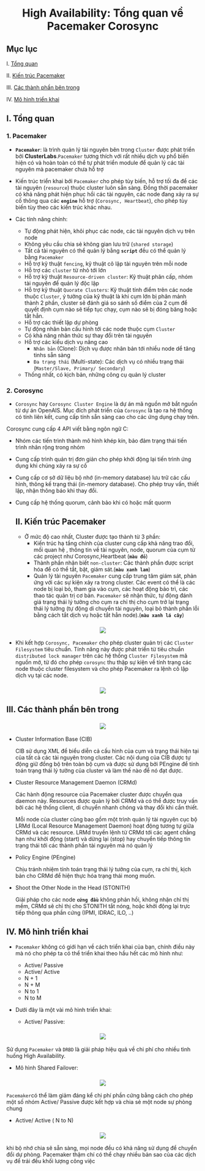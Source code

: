 <h1 align="center">High Availability: Tổng quan về Pacemaker Corosync</h1>

## Mục lục
I. [Tổng quan](#tongquan)

II. [Kiến trúc Pacemaker](#kientruc)

III. [Các thành phần bên trong](#thanhphan)

IV. [Mô hình triển khai](#mohinh)

## I. <a name="tongquan"></a>Tổng quan

### 1. Pacemaker
- **`Pacemaker`**: là trình quản lý tài nguyên bên trong `Cluster` được phát triển bởi **ClusterLabs**.`Pacemaker` tương thích với rất nhiều dịch vụ phổ biến hiện có và hoàn toàn có thể tự phát triển module để quản lý các tài nguyên mà pacemaker chưa hỗ trợ
- Kiến trúc triển khai bới `Pacemaker` cho phép tùy biến, hỗ trợ tối đa để các tài nguyên (`resource`) thuộc cluster luôn sẵn sàng. Đồng thời pacemaker có khả năng phát hiện phục hồi các tài nguyên, các node đang xảy ra sự cố thông qua các **`engine`** hỗ trợ (`Corosync, Heartbeat`), cho phép tùy biến tùy theo các kiến trúc khác nhau.

- Các tính năng chính:
  - Tự động phát hiện, khôi phục các node, các tài nguyên dịch vụ trên node
  - Không yêu cầu chia sẻ không gian lưu trữ (`shared storage`)
  - Tất cả tài nguyên có thể quản lý bằng **`script`** đều có thể quản lý bằng `Pacemaker`
  - Hỗ trợ kỹ thuật `fencing`, kỹ thuật cô lập tài nguyên trên mỗi node
  -  Hỗ trợ các `cluster` từ nhỏ tới lớn
  - Hỗ trợ kỹ thuật `Resource-driven cluster`: Kỹ thuật phân cấp, nhóm tài nguyên để quản lý độc lập
  - Hỗ trợ kỹ thuật `Quorate Clusters`: Kỹ thuật tính điểm trên các node thuộc `Cluster`, ý tưởng của kỹ thuật là khi cụm lớn bị phân mảnh thành 2 phần, cluster sẽ đánh giá so sánh số điểm của 2 cụm để quyết định cụm nào sẽ tiếp tục chạy, cụm nào sẽ bị đóng băng hoặc tắt hẳn.
  - Hỗ trợ các thiết lập dự phòng
  - Tự động nhân bản cấu hình tới các node thuộc cụm `Cluster`
  - Có khả năng nhân thức sự thay đổi trên tài nguyên
  - Hỗ trợ các kiểu dịch vụ nâng cao
    - `Nhân bản` (Clone): Dịch vụ được nhân bản tới nhiều node dể tăng tinhs sẵn sàng
    - `Đa trạng thái` (Multi-state): Các dịch vụ có nhiều trạng thái (`Master/Slave, Primary/ Secondary`)
  - Thống nhất, có kịch bản, những công cụ quản lý cluster

### 2. Corosync 
- `Corosync` hay `Corosync Cluster Engine` là dự án mã nguồn mở bắt nguồn từ dự án OpenAIS. Mục đích phát triển của `Corosync` là tạo ra hệ thống có tính liên kết, cung cấp tính sẵn sàng cao cho các ứng dụng chạy trên.

Corosync cung cấp 4 API viết bằng ngôn ngữ C:
- Nhóm các tiến trình thành mô hình khép kín, bảo đảm trạng thái tiến trình nhân rộng trong nhóm
- Cung cấp trình quản trị đơn giản cho phép khởi động lại tiến trình ứng dụng khi chúng xảy ra sự cố
- Cung cấp cơ sở dữ liệu bộ nhớ (in-memory database) lưu trữ các cấu hình, thông kế trạng thái (in-memory database). Cho phép truy vấn, thiết lập, nhận thông báo khi thay đổi.
- Cung cấp hệ thống quorum, cảnh bảo khi có hoặc mất quorm

  ## II. <a name="kientruc"></a>Kiến trúc Pacemaker

  - Ở mức độ cao nhất, Cluster được tạo thành từ 3 phần:
    - Kiến trúc hạ tầng chính của cluster cung cấp khả năng trao đổi, mối quan hệ , thông tin về tài nguyên, node, quorum của cụm từ các project như Corosync,Heartbeat (**`màu đỏ`**)
    - Thành phần nhận biết `non-cluster`: Các thành phần được script hóa để có thể tắt, bật, giám sát.(**`màu xanh lam`**)
    - Quản lý tài nguyên `Pacemaker` cung cấp trung tâm giám sát, phản ứng với các sự kiện xảy ra trong cluster. Các event có thể là các node bị loại bỏ, tham gia vào cụm, các hoạt động bảo trì, các thao tác quản trị cơ bản. `Pacemaker` sẽ nhận thức, tự động đánh giá trạng thái lý tưởng cho cụm ra chỉ thị cho cụm trở lại trạng thái lý tưởng (tự động di chuyển tài nguyên, loại bỏ thành phần lỗi bằng cách tắt dịch vụ hoặc tắt hẳn node).(**`màu xanh lá cây`**)

<h3 align="center"><img src="../../Images/Cluster/3.png"></h3>

- Khi kết hợp `Corosync, Pacemaker` cho phép cluster quản trị các `Cluster Filesystem` tiêu chuẩn. Tính năng này được phát triển từ tiêu chuẩn `distributed lock manager` trên các hệ thống `Cluster Filesystem` mã nguồn mở, từ đó cho phép `corosync` thu thập sự kiện về tính trạng các node thuộc cluster filesystem và cho phép Pacemaker ra lệnh cô lập dịch vụ tại các node.

<h3 align="center"><img src="../../Images/Cluster/4.png"></h3>

## III. <a name="thanhphan"></a>Các thành phần bên trong

<h3 align="center"><img src="../../Images/Cluster/5.png"></h3>

- Cluster Information Base (CIB)

  CIB sử dụng XML để biểu diễn cả cấu hình của cụm và trạng thái hiện tại của tất cả các tài nguyên trong cluster. Các nội dung của CIB được tự động giữ đồng bộ trên toàn bộ cụm và được sử dụng bởi PEngine để tính toán trạng thái lý tưởng của cluster và làm thế nào để nó đạt được.

- Cluster Resource Management Daemon (CRMd)
  
  Các hành động resource của Pacemaker cluster được chuyển qua daemon này. Resources được quản lý bởi CRMd và có thể được truy vấn bởi các hệ thống client, di chuyển nhanh chóng và thay đổi khi cần thiết.

  Mỗi node của cluster cũng bao gồm một trình quản lý tài nguyên cục bộ LRMd (Local Resource Management Daemon) hoạt động tương tự giữa CRMd và các resource. LRMd truyền lệnh từ CRMd tới các agent chẳng hạn như khởi động (start) và dừng lại (stop) hay chuyển tiếp thông tin trạng thái tới các thành phần tài nguyên mà nó quản lý

- Policy Engine (PEngine)
 
  Chịu tránh nhiệm tính toán trạng thái lý tưởng của cụm, ra chỉ thị, kịch bản cho CRMd để hiện thực hóa trạng thái mong muốn.

- Shoot the Other Node in the Head (STONITH)
  
  Giải pháp cho các node **`cứng đầu`** không phản hồi, không nhận chỉ thị mềm, CRMd sẽ chỉ thị cho STONITH tắt nóng, hoặc khởi động lại trực tiếp thông qua phần cứng (IPMI, IDRAC, ILO, ..)

## IV. <a name="mohinh"></a>Mô hình triển khai

- `Pacemaker` không có giới hạn về cách triển khai của bạn, chính điều này mà nó cho phép ta có thể triển khai theo hầu hết các mô hình như:
  - Active/ Passive
  - Active/ Active
  - N + 1
  - N + M
  - N to 1
  - N to M

- Dưới đây là một vài mô hình triển khai:
  - Active/ Passive:
<h3 align="center"><img src="../../Images/Cluster/6.png"></h3>

Sử dụng `Pacemaker` và `DRBD` là giải pháp hiệu quả về chi phí cho nhiều tình huống High Availability.

  - Mô hình Shared Failover:
<h3 align="center"><img src="../../Images/Cluster/7.png"></h3>

`Pacemaker`có thể làm giảm đáng kể chi phí phần cứng bằng cách cho phép một số nhóm Active/ Passive được kết hợp và chia sẻ một node sự phòng chung
  
  - Active/ Active ( N to N)
<h3 align="center"><img src="../../Images/Cluster/8.png"></h3>

khi bộ nhớ chia sẽ sẵn sàng, mọi node đều có khả năng sử dụng để chuyển đổi dự phòng. Pacemaker thậm chí có thể chạy nhiều bản sao của các dịch vụ để trải đều khối lượng công việc